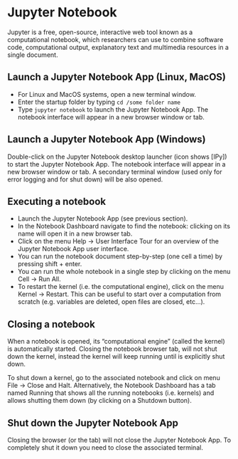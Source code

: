 # Jupyter Notebook

Jupyter is a free, open-source, interactive web tool known as a computational notebook, which researchers can use to combine software code, computational output, explanatory text and multimedia resources in a single document.

## Launch a Jupyter Notebook App (Linux, MacOS)

 - For Linux and MacOS systems, open a new terminal window.
 - Enter the startup folder by typing `cd /some folder name`
 - Type `jupyter notebook` to launch the Jupyter Notebook App. The notebook interface will appear in a new browser window or tab.

## Launch a Jupyter Notebook App (Windows)

Double-click on the Jupyter Notebook desktop launcher (icon shows [IPy]) to start the Jupyter Notebook App. The notebook interface will appear in a new browser window or tab. A secondary terminal window (used only for error logging and for shut down) will be also opened.

## Executing a notebook

 - Launch the Jupyter Notebook App (see previous section).
 - In the Notebook Dashboard navigate to find the notebook: clicking on its name will open it in a new browser tab.
 - Click on the menu Help -> User Interface Tour for an overview of the Jupyter Notebook App user interface.
 - You can run the notebook document step-by-step (one cell a time) by pressing shift + enter.
 - You can run the whole notebook in a single step by clicking on the menu Cell -> Run All.
 - To restart the kernel (i.e. the computational engine), click on the menu Kernel -> Restart. This can be useful to start over a computation from scratch (e.g. variables are deleted, open files are closed, etc…).

## Closing a notebook

When a notebook is opened, its “computational engine” (called the kernel) is automatically started. Closing the notebook browser tab, will not shut down the kernel, instead the kernel will keep running until is explicitly shut down.

To shut down a kernel, go to the associated notebook and click on menu File -> Close and Halt. Alternatively, the Notebook Dashboard has a tab named Running that shows all the running notebooks (i.e. kernels) and allows shutting them down (by clicking on a Shutdown button).

## Shut down the Jupyter Notebook App

Closing the browser (or the tab) will not close the Jupyter Notebook App. To completely shut it down you need to close the associated terminal.